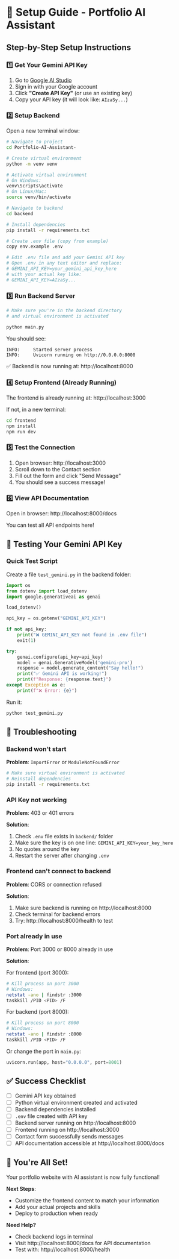 # 🚀 Setup Guide - Portfolio AI Assistant

## Step-by-Step Setup Instructions

### 1️⃣ Get Your Gemini API Key

1. Go to [Google AI Studio](https://makersuite.google.com/app/apikey)
2. Sign in with your Google account
3. Click **"Create API Key"** (or use an existing key)
4. Copy your API key (it will look like: `AIzaSy...`)

### 2️⃣ Setup Backend

Open a new terminal window:

```bash
# Navigate to project
cd Portfolio-AI-Assistant-

# Create virtual environment
python -m venv venv

# Activate virtual environment
# On Windows:
venv\Scripts\activate
# On Linux/Mac:
source venv/bin/activate

# Navigate to backend
cd backend

# Install dependencies
pip install -r requirements.txt

# Create .env file (copy from example)
copy env.example .env

# Edit .env file and add your Gemini API key
# Open .env in any text editor and replace:
# GEMINI_API_KEY=your_gemini_api_key_here
# with your actual key like:
# GEMINI_API_KEY=AIzaSy...
```

### 3️⃣ Run Backend Server

```bash
# Make sure you're in the backend directory
# and virtual environment is activated

python main.py
```

You should see:
```
INFO:     Started server process
INFO:     Uvicorn running on http://0.0.0.0:8000
```

✅ Backend is now running at: http://localhost:8000

### 4️⃣ Setup Frontend (Already Running)

The frontend is already running at: http://localhost:3000

If not, in a new terminal:

```bash
cd frontend
npm install
npm run dev
```

### 5️⃣ Test the Connection

1. Open browser: http://localhost:3000
2. Scroll down to the Contact section
3. Fill out the form and click "Send Message"
4. You should see a success message!

### 6️⃣ View API Documentation

Open in browser: http://localhost:8000/docs

You can test all API endpoints here!

## 🎯 Testing Your Gemini API Key

### Quick Test Script

Create a file `test_gemini.py` in the backend folder:

```python
import os
from dotenv import load_dotenv
import google.generativeai as genai

load_dotenv()

api_key = os.getenv("GEMINI_API_KEY")

if not api_key:
    print("❌ GEMINI_API_KEY not found in .env file")
    exit(1)

try:
    genai.configure(api_key=api_key)
    model = genai.GenerativeModel('gemini-pro')
    response = model.generate_content("Say hello!")
    print("✅ Gemini API is working!")
    print(f"Response: {response.text}")
except Exception as e:
    print(f"❌ Error: {e}")
```

Run it:
```bash
python test_gemini.py
```

## 🐛 Troubleshooting

### Backend won't start

**Problem**: `ImportError` or `ModuleNotFoundError`
```bash
# Make sure virtual environment is activated
# Reinstall dependencies
pip install -r requirements.txt
```

### API Key not working

**Problem**: 403 or 401 errors

**Solution**:
1. Check `.env` file exists in `backend/` folder
2. Make sure the key is on one line: `GEMINI_API_KEY=your_key_here`
3. No quotes around the key
4. Restart the server after changing `.env`

### Frontend can't connect to backend

**Problem**: CORS or connection refused

**Solution**:
1. Make sure backend is running on http://localhost:8000
2. Check terminal for backend errors
3. Try: http://localhost:8000/health to test

### Port already in use

**Problem**: Port 3000 or 8000 already in use

**Solution**:

For frontend (port 3000):
```bash
# Kill process on port 3000
# Windows:
netstat -ano | findstr :3000
taskkill /PID <PID> /F
```

For backend (port 8000):
```bash
# Kill process on port 8000
# Windows:
netstat -ano | findstr :8000
taskkill /PID <PID> /F
```

Or change the port in `main.py`:
```python
uvicorn.run(app, host="0.0.0.0", port=8001)
```

## ✅ Success Checklist

- [ ] Gemini API key obtained
- [ ] Python virtual environment created and activated
- [ ] Backend dependencies installed
- [ ] `.env` file created with API key
- [ ] Backend server running on http://localhost:8000
- [ ] Frontend running on http://localhost:3000
- [ ] Contact form successfully sends messages
- [ ] API documentation accessible at http://localhost:8000/docs

## 🎉 You're All Set!

Your portfolio website with AI assistant is now fully functional!

**Next Steps**:
- Customize the frontend content to match your information
- Add your actual projects and skills
- Deploy to production when ready

**Need Help?**
- Check backend logs in terminal
- Visit http://localhost:8000/docs for API documentation
- Test with: http://localhost:8000/health

